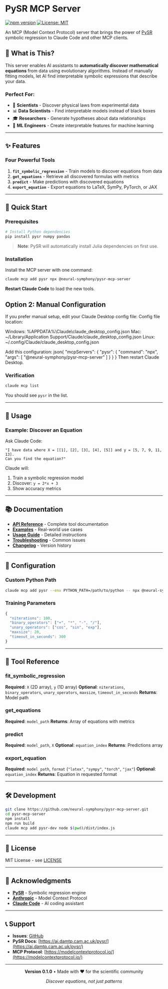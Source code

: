 # PySR MCP Server

[![npm version](https://badge.fury.io/js/@neural-symphony%2Fpysr-mcp-server.svg)](https://www.npmjs.com/package/@neural-symphony/pysr-mcp-server)
[![License: MIT](https://img.shields.io/badge/License-MIT-yellow.svg)](https://opensource.org/licenses/MIT)

An MCP (Model Context Protocol) server that brings the power of [PySR](https://github.com/MilesCranmer/PySR) symbolic regression to Claude Code and other MCP clients.

## 🎯 What is This?

This server enables AI assistants to **automatically discover mathematical equations** from data using evolutionary algorithms. Instead of manually fitting models, let AI find interpretable symbolic expressions that describe your data.

### Perfect For:
- 🔬 **Scientists** - Discover physical laws from experimental data
- 📊 **Data Scientists** - Find interpretable models instead of black boxes
- 🎓 **Researchers** - Generate hypotheses about data relationships
- 🤖 **ML Engineers** - Create interpretable features for machine learning

---

## ✨ Features

### Four Powerful Tools

1. **`fit_symbolic_regression`** - Train models to discover equations from data
2. **`get_equations`** - Retrieve all discovered formulas with metrics
3. **`predict`** - Make predictions with discovered equations
4. **`export_equation`** - Export equations to LaTeX, SymPy, PyTorch, or JAX

---

## 🚀 Quick Start

### Prerequisites

```bash
# Install Python dependencies
pip install pysr numpy pandas
```

> **Note**: PySR will automatically install Julia dependencies on first use.

### Installation

Install the MCP server with one command:

```bash
claude mcp add pysr npx @neural-symphony/pysr-mcp-server
```

**Restart Claude Code** to load the new tools.

## Option 2: Manual Configuration
If you prefer manual setup, edit your Claude Desktop config file:
Config file location:

Windows: %APPDATA%\Claude\claude_desktop_config.json
Mac: ~/Library/Application Support/Claude/claude_desktop_config.json
Linux: ~/.config/Claude/claude_desktop_config.json

Add this configuration:
json{
  "mcpServers": {
    "pysr": {
      "command": "npx",
      "args": [
        "@neural-symphony/pysr-mcp-server"
      ]
    }
  }
}
Then restart Claude Desktop.

### Verification

```bash
claude mcp list
```

You should see `pysr` in the list.

---

## 📖 Usage

### Example: Discover an Equation

Ask Claude Code:

```
"I have data where X = [[1], [2], [3], [4], [5]] and y = [5, 7, 9, 11, 13].
Can you find the equation?"
```

Claude will:
1. Train a symbolic regression model
2. Discover: `y = 2*x + 3`
3. Show accuracy metrics

---

## 📚 Documentation

- **[API Reference](docs/API.md)** - Complete tool documentation
- **[Examples](docs/EXAMPLES.md)** - Real-world use cases
- **[Usage Guide](USAGE_GUIDE.md)** - Detailed instructions
- **[Troubleshooting](TROUBLESHOOTING.md)** - Common issues
- **[Changelog](CHANGELOG.md)** - Version history

---

## 🔧 Configuration

### Custom Python Path

```bash
claude mcp add pysr --env PYTHON_PATH=/path/to/python -- npx @neural-symphony/pysr-mcp-server
```

### Training Parameters

```javascript
{
  "niterations": 100,
  "binary_operators": ["+", "*", "-", "/"],
  "unary_operators": ["cos", "sin", "exp"],
  "maxsize": 20,
  "timeout_in_seconds": 300
}
```

---

## 🌟 Tool Reference

### fit_symbolic_regression

**Required**: `X` (2D array), `y` (1D array)
**Optional**: `niterations`, `binary_operators`, `unary_operators`, `maxsize`, `timeout_in_seconds`
**Returns**: Model path

### get_equations

**Required**: `model_path`
**Returns**: Array of equations with metrics

### predict

**Required**: `model_path`, `X`
**Optional**: `equation_index`
**Returns**: Predictions array

### export_equation

**Required**: `model_path`, `format` (`"latex"`, `"sympy"`, `"torch"`, `"jax"`)
**Optional**: `equation_index`
**Returns**: Equation in requested format

---

## 🛠️ Development

```bash
git clone https://github.com/neural-symphony/pysr-mcp-server.git
cd pysr-mcp-server
npm install
npm run build
claude mcp add pysr-dev node $(pwd)/dist/index.js
```

---

## 📄 License

MIT License - see [LICENSE](LICENSE)

---

## 🙏 Acknowledgments

- **[PySR](https://github.com/MilesCranmer/PySR)** - Symbolic regression engine
- **[Anthropic](https://anthropic.com)** - Model Context Protocol
- **[Claude Code](https://claude.ai/code)** - AI coding assistant

---

## 📞 Support

- **Issues**: [GitHub](https://github.com/neural-symphony/pysr-mcp-server/issues)
- **PySR Docs**: [https://ai.damtp.cam.ac.uk/pysr/](https://ai.damtp.cam.ac.uk/pysr/)
- **MCP Protocol**: [https://modelcontextprotocol.io/](https://modelcontextprotocol.io/)

---

<div align="center">

**Version 0.1.0** • Made with ❤️ for the scientific community

*Discover equations, not just patterns*

</div>
